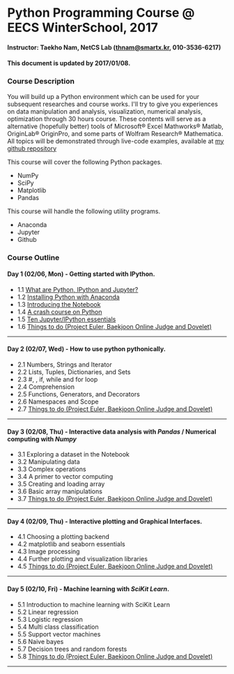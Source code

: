 # Python Programming Course @ EECS WinterSchool, 2017
#### Instructor: Taekho Nam, NetCS Lab (thnam@smartx.kr, 010-3536-6217)
#### This document is updated by 2017/01/08.

### Course Description
You will build up a Python environment which can be used for your subsequent researches and course works. I'll try to give you experiences on data manipulation and analysis, visualization, numerical analysis, optimization through 30 hours course. These contents will serve as a alternative (hopefully better) tools of Microsoft® Excel Mathworks® Matlab, OriginLab® OriginPro, and some parts of Wolfram Research® Mathematica. All topics will be demonstrated through live-code examples, available at [my github repository](https://github.com/TaekhoNam/GIST-EECS-WinterSchool-Python-2017)

This course will cover the following Python packages.
* NumPy
* SciPy
* Matplotlib
* Pandas

This course will handle the following utility programs.
* Anaconda
* Jupyter
* Github

### Course Outline
#### Day 1 (02/06, Mon) - Getting started with IPython.
* 1.1 [What are Python, IPython and Jupyter?](https://github.com/ipython-books/minibook-2nd-code/blob/master/chapter1/12-installation.ipynb)
* 1.2 [Installing Python with Anaconda](https://github.com/ipython-books/minibook-2nd-code/blob/master/chapter1/12-installation.ipynb)
* 1.3 [Introducing the Notebook](https://github.com/ipython-books/minibook-2nd-code/blob/master/chapter1/13-nbui.ipynb)
* 1.4 [A crash course on Python](https://github.com/ipython-books/minibook-2nd-code/blob/master/chapter1/14-python.ipynb)
* 1.5 [Ten Jupyter/IPython essentials](https://github.com/ipython-books/minibook-2nd-code/blob/master/chapter1/15-ten.ipynb)
* 1.6 [Things to do (Project Euler, Baekjoon Online Judge and Dovelet)](https://github.com/TaekhoNam/projecteuler)

- - -
#### Day 2 (02/07, Wed) - How to use python pythonically.
* 2.1 Numbers, Strings and Iterator
* 2.2 Lists, Tuples, Dictionaries, and Sets
* 2.3 #, \, if, while and for loop
* 2.4 Comprehension
* 2.5 Functions, Generators, and Decorators
* 2.6 Namespaces and Scope
* 2.7 [Things to do (Project Euler, Baekjoon Online Judge and Dovelet)](https://github.com/TaekhoNam/projecteuler)

- - -
#### Day 3 (02/08, Thu) - Interactive data analysis with *Pandas* / Numerical computing with *Numpy*
* 3.1 Exploring a dataset in the Notebook
* 3.2 Manipulating data
* 3.3 Complex operations
* 3.4 A primer to vector computing
* 3.5 Creating and loading array
* 3.6 Basic array manipulations
* 3.7 [Things to do (Project Euler, Baekjoon Online Judge and Dovelet)](https://github.com/TaekhoNam/projecteuler)

- - -
#### Day 4 (02/09, Thu) - Interactive plotting and Graphical Interfaces.
* 4.1 Choosing a plotting backend
* 4.2 matplotlib and seaborn essentials
* 4.3 Image processing
* 4.4 Further plotting and visualization libraries
* 4.5 [Things to do (Project Euler, Baekjoon Online Judge and Dovelet)](https://github.com/TaekhoNam/projecteuler)

- - -
#### Day 5 (02/10, Fri) - Machine learning with *SciKit Learn*.
* 5.1 Introduction to machine learning with SciKit Learn
* 5.2 Linear regression
* 5.3 Logistic regression
* 5.4 Multi class classification
* 5.5 Support vector machines
* 5.6 Naive bayes
* 5.7 Decision trees and random forests
* 5.8 [Things to do (Project Euler, Baekjoon Online Judge and Dovelet)](https://github.com/TaekhoNam/projecteuler)

- - -
